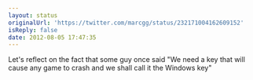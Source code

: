 ```yaml
---
layout: status
originalUrl: 'https://twitter.com/marcgg/status/232171004162609152'
isReply: false
date: 2012-08-05 17:47:35
---
```


Let's reflect on the fact that some guy once said "We need a key that will cause any game to crash and we shall call it the Windows key"
